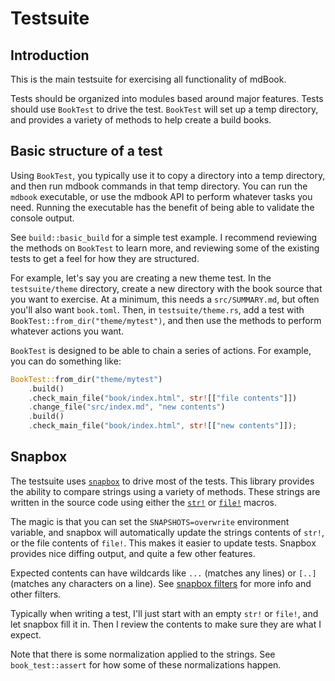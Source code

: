 # Testsuite

## Introduction

This is the main testsuite for exercising all functionality of mdBook.

Tests should be organized into modules based around major features. Tests should use `BookTest` to drive the test. `BookTest` will set up a temp directory, and provides a variety of methods to help create a build books.

## Basic structure of a test

Using `BookTest`, you typically use it to copy a directory into a temp directory, and then run mdbook commands in that temp directory. You can run the `mdbook` executable, or use the mdbook API to perform whatever tasks you need. Running the executable has the benefit of being able to validate the console output.

See `build::basic_build` for a simple test example. I recommend reviewing the methods on `BookTest` to learn more, and reviewing some of the existing tests to get a feel for how they are structured.

For example, let's say you are creating a new theme test. In the `testsuite/theme` directory, create a new directory with the book source that you want to exercise. At a minimum, this needs a `src/SUMMARY.md`, but often you'll also want `book.toml`. Then, in `testsuite/theme.rs`, add a test with `BookTest::from_dir("theme/mytest")`, and then use the methods to perform whatever actions you want.

`BookTest` is designed to be able to chain a series of actions. For example, you can do something like:

```rust
BookTest::from_dir("theme/mytest")
    .build()
    .check_main_file("book/index.html", str![["file contents"]])
    .change_file("src/index.md", "new contents")
    .build()
    .check_main_file("book/index.html", str![["new contents"]]);
```

## Snapbox

The testsuite uses [`snapbox`] to drive most of the tests. This library provides the ability to compare strings using a variety of methods. These strings are written in the source code using either the [`str!`] or [`file!`] macros.

The magic is that you can set the `SNAPSHOTS=overwrite` environment variable, and snapbox will automatically update the strings contents of `str!`, or the file contents of `file!`. This makes it easier to update tests. Snapbox provides nice diffing output, and quite a few other features.

Expected contents can have wildcards like `...` (matches any lines) or `[..]` (matches any characters on a line). See [snapbox filters] for more info and other filters.

Typically when writing a test, I'll just start with an empty `str!` or `file!`, and let snapbox fill it in. Then I review the contents to make sure they are what I expect.

Note that there is some normalization applied to the strings. See `book_test::assert` for how some of these normalizations happen.

[`snapbox`]: https://docs.rs/snapbox/latest/snapbox/
[`str!`]: https://docs.rs/snapbox/latest/snapbox/macro.str.html
[`file!`]: https://docs.rs/snapbox/latest/snapbox/macro.file.html
[snapbox filters]: https://docs.rs/snapbox/latest/snapbox/assert/struct.Assert.html#method.eq
